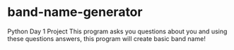 # band-name-generator
Python Day 1 Project 
This program asks you questions about you and using these questions answers, this program will create basic band name!

